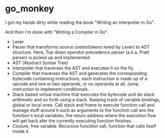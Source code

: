 # go_monkey

I got my hands dirty while reading the book "Writing an interpreter in Go".

And then I'm done with "Writing a Compiler in Go".

* Lexer
* Parser that transforms source codes(tokens lexed by Lexer) to AST structure. Here, Top down operator precedence parser (a.k.a. Pratt parser) is picked up and implemented. 
* AST (Abstract Syntax Tree)
* Interpreter that traverses the AST and executes it on the fly.
* Compiler that traverses the AST and generates the corresponding bytecode containing instructions, each instruction is made up of a opcode and one or two operands, or no operands at all. Jump instruction to implement conditionals.
* Stack based virtual machine that executes the bytecode and do stack arithmetic and so forth using a stack. Keeping track of variable bindings, global or local ones. Call stack and frame to execute function call and manage stuff around it such as arguments to the function call ans the function's local variables, the return address where the execution flow will get back afer the currently executing function finishes.
* Closure, free variable. Recursive funcition call, function that calls itself inside it.
